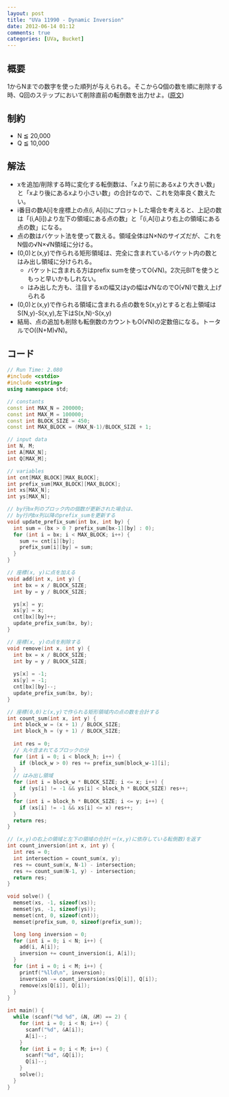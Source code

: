 ```yaml
---
layout: post
title: "UVa 11990 - Dynamic Inversion"
date: 2012-06-14 01:12
comments: true
categories: [UVa, Bucket]
---
```


## 概要
1からNまでの数字を使った順列が与えられる。そこからQ個の数を順に削除する時、Q回のステップにおいて削除直前の転倒数を出力せよ。([原文](http://uva.onlinejudge.org/index.php?option=com_onlinejudge&Itemid=8&page=show_problem&problem=3141))

## 制約
* N ≦ 20,000
* Q ≦ 10,000

## 解法
* xを追加/削除する時に変化する転倒数は、「xより前にあるxより大きい数」と「xより後にあるxより小さい数」の合計なので、これを効率良く数えたい。
* i番目の数A[i]を座標上の点(i, A[i])にプロットした場合を考えると、上記の数は「(i,A[i])より左下の領域にある点の数」と「(i,A[i])より右上の領域にある点の数」になる。
* 点の数はバケット法を使って数える。領域全体はN×Nのサイズだが、これをN個の√N×√N領域に分ける。
* (0,0)と(x,y)で作られる矩形領域は、完全に含まれているバケット内の数とはみ出し領域に分けられる。
    * バケットに含まれる方はprefix sumを使ってO(√N)。2次元BITを使うともっと早いかもしれない。
    * はみ出した方も、注目するxの幅又はyの幅は√NなのでO(√N)で数え上げられる
* (0,0)と(x,y)で作られる領域に含まれる点の数をS(x,y)とすると右上領域はS(N,y)-S(x,y),左下はS(x,N)-S(x,y)
* 結局、点の追加も削除も転倒数のカウントもO(√N)の定数倍になる。トータルでO((N+M)√N)。

## コード
``` cpp
// Run Time: 2.080
#include <cstdio>
#include <cstring>
using namespace std;

// constants
const int MAX_N = 200000;
const int MAX_M = 100000;
const int BLOCK_SIZE = 450;
const int MAX_BLOCK = (MAX_N-1)/BLOCK_SIZE + 1;

// input data
int N, M;
int A[MAX_N];
int Q[MAX_M];

// variables
int cnt[MAX_BLOCK][MAX_BLOCK];
int prefix_sum[MAX_BLOCK][MAX_BLOCK];
int xs[MAX_N];
int ys[MAX_N];

// by行bx列のブロック内の個数が更新された場合は、
// by行内bx列以降のprefix_sumを更新する
void update_prefix_sum(int bx, int by) {
  int sum = (bx > 0 ? prefix_sum[bx-1][by] : 0);
  for (int i = bx; i < MAX_BLOCK; i++) {
    sum += cnt[i][by];
    prefix_sum[i][by] = sum;
  }
}

// 座標(x, y)に点を加える
void add(int x, int y) {
  int bx = x / BLOCK_SIZE;
  int by = y / BLOCK_SIZE;

  ys[x] = y;
  xs[y] = x;
  cnt[bx][by]++;
  update_prefix_sum(bx, by);
}

// 座標(x, y)の点を削除する
void remove(int x, int y) {
  int bx = x / BLOCK_SIZE;
  int by = y / BLOCK_SIZE;
  
  ys[x] = -1;
  xs[y] = -1;
  cnt[bx][by]--;
  update_prefix_sum(bx, by);
}

// 座標(0,0)と(x,y)で作られる矩形領域内の点の数を合計する
int count_sum(int x, int y) {
  int block_w = (x + 1) / BLOCK_SIZE;
  int block_h = (y + 1) / BLOCK_SIZE;
  
  int res = 0;
  // 丸々含まれてるブロックの分
  for (int i = 0; i < block_h; i++) {
    if (block_w > 0) res += prefix_sum[block_w-1][i];
  }
  // はみ出し領域
  for (int i = block_w * BLOCK_SIZE; i <= x; i++) {
    if (ys[i] != -1 && ys[i] < block_h * BLOCK_SIZE) res++;
  }
  for (int i = block_h * BLOCK_SIZE; i <= y; i++) {
    if (xs[i] != -1 && xs[i] <= x) res++;
  }
  return res;
}

// (x,y)の右上の領域と左下の領域の合計(＝(x,y)に依存している転倒数)を返す
int count_inversion(int x, int y) {
  int res = 0;
  int intersection = count_sum(x, y);
  res += count_sum(x, N-1) - intersection;
  res += count_sum(N-1, y) - intersection;
  return res;
}

void solve() {
  memset(xs, -1, sizeof(xs));
  memset(ys, -1, sizeof(ys));
  memset(cnt, 0, sizeof(cnt));
  memset(prefix_sum, 0, sizeof(prefix_sum));

  long long inversion = 0;
  for (int i = 0; i < N; i++) {
    add(i, A[i]);
    inversion += count_inversion(i, A[i]);
  }
  for (int i = 0; i < M; i++) {
    printf("%lld\n", inversion);
    inversion -= count_inversion(xs[Q[i]], Q[i]);
    remove(xs[Q[i]], Q[i]);
  }
}

int main() {
  while (scanf("%d %d", &N, &M) == 2) {
    for (int i = 0; i < N; i++) {
      scanf("%d", &A[i]);
      A[i]--;
    }
    for (int i = 0; i < M; i++) {
      scanf("%d", &Q[i]);
      Q[i]--;
    }
    solve();
  }
}
```

